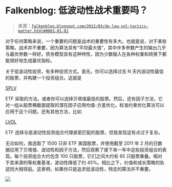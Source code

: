 <!--yml

分类：未分类

日期：2024-05-12 20:34:09

-->

# Falkenblog: 低波动性战术重要吗？

> 来源：[`falkenblog.blogspot.com/2012/03/do-low-vol-tactics-matter.html#0001-01-01`](http://falkenblog.blogspot.com/2012/03/do-low-vol-tactics-matter.html#0001-01-01)

对于任何策略来说，一个重要的问题是战术的重要性有多大。也就是说，对于某些策略，战术并不重要，因为算法具有“平坦最大值”，其中许多参数产生的输出几乎与最优参数一样好。债务模型具有这种特性，因为少数输入在各种权重和转换下都能很好地生成最优指标。

关于低波动性投资，有多种投资方式。首先，你可以选择过去 N 天内波动性最低的股票，并构建一个投资组合。这就是

[SPLV](http://www.invescopowershares.com/products/overview.aspx?ticker=SPLV)

ETF 采取的方法。或者你可以选择贝塔值最低的股票。然后，还有因子方法，它对一组从股票横截面提取的潜在因子应用均值-方差优化。标准约束优化算法可以应用于这个问题。还有其他方法，比如

[LVOL](http://www.russelletfs.com/Products/LVOL_Index.aspx)

ETF 选择与低波动性投资组合代理紧密匹配的股票，但我发现这有点过于复杂。

无论如何，我选取了 1500 只非 ETF 美国股票，并使用截至 2011 年 2 月的日数据应用了贝塔值、波动性和因子方法，然后观察了接下来一年中这些投资组合的表现。每个投资组合大约包含 100 只股票，它们之间大约有 65 只股票重叠。相对于其来源的等权重基准，波动性降低了约 45%。相比之下，价值和成长策略的轨迹则大相径庭。这表明，如果你只是追求低波动性，特定的算法并不重要。

![](https://blogger.googleusercontent.com/img/b/R29vZ2xl/AVvXsEjO2UBBfgPgpx7EK2NpMr-8D1yMvG4pgKOcXk-d2Z29GBOLfkqKVI2qXMpB30vXQ1YE7xPDIGj3cX1o4tfWjFcZqymJhJrNpi59PWouXNyW9DEHSV8xyX7SUi7oM8g4vv_rnzWs3A/s1600/totret2.png)
